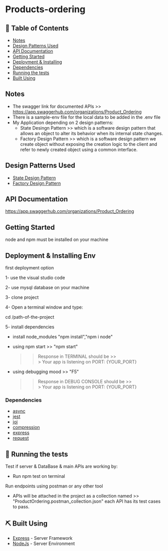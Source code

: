# Products-ordering
<h3 align="center">

## 📝 Table of Contents

<!-- - [About](#about) -->
- [Notes](#Notes)
- [Design Patterns Used](#Design_Pattern)
- [API Documentation](#API_Documentation)
- [Getting Started](#getting_started)
- [Deployment & Installing](#Deployment_Installing)
- [Dependencies](#Dependencies)
- [Running the tests](#Tests)
- [Built Using](#built_using)

## Notes <a name = "Notes"></a>
- The swagger link for documented APIs >> https://app.swaggerhub.com/organizations/Product_Ordering
- There is a sample-env file for the local data to be added in the .env file
- My Application depending on 2 design patterns:
    - State Desingn Pattern >> which is a software design pattern that allows an object to alter its behavior when its internal state changes.
    - Factory Design Pattern >> which is a software design pattern we create object without exposing the creation logic to the client and refer to newly created object using a common interface.

## Design Patterns Used <a name = "Design_Pattern"></a>

  - [State Design Pattern](https://subscription.packtpub.com/book/web_development/9781783287314/4/ch04lvl1sec31/state) 
  - [Factory Design Pattern](https://www.dofactory.com/javascript/design-patterns/factory-method)   

## API Documentation <a name = "API_Documentation"></a>

https://app.swaggerhub.com/organizations/Product_Ordering

## Getting Started <a name = "getting_started"></a>

node and npm must be installed on your machine

## Deployment & Installing Env <a name = "Deployment_Installing"></a>

first deployment option

1- use the visual studio code 

2- use mysql database on your machine

3- clone project

4- Open a terminal window and type:

  cd /path-of-the-project

5- install dependencies

   - install node_modules "npm install","npm i node"
   - using npm start >> "npm start"
      >> Response in TERMINAL should be >>  
                       > Your app is listening on PORT: {YOUR_PORT}

   - using debugging mood >> "F5"
      >> Response in DEBUG CONSOLE should be >>  
                       > Your app is listening on PORT: {YOUR_PORT}

### Dependencies <a name = "Dependencies"></a>

- [async](https://www.npmjs.com/package/async)
- [jest](https://www.npmjs.com/package/jest)
- [joi](https://www.npmjs.com/package/joi)
- [compression](https://www.npmjs.com/package/compression)
- [express](https://expressjs.com/)
- [request](https://www.npmjs.com/package/request)

## 🔧 Running the tests <a name = "Tests"></a>

Test if server & DataBase & main APIs are working by:
  - Run npm test on terminal

Run endpoints using postman or any other tool 
  - APIs will be attached in the project as a collection 
    named >> "ProductOrdering.postman_collection.json"
    each API has its test cases to pass.

## ⛏️ Built Using <a name = "built_using"></a>

- [Express](https://expressjs.com/) - Server Framework
- [NodeJs](https://nodejs.org/en/) - Server Environment
